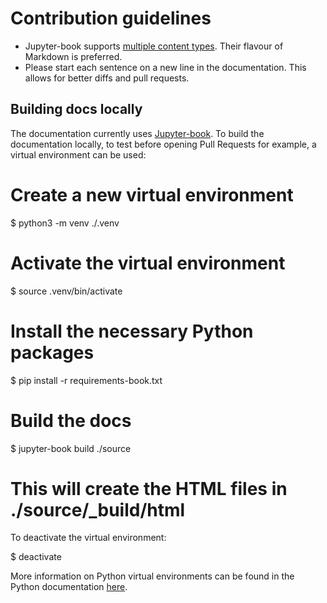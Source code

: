 # Contribution guidelines

- Jupyter-book supports [multiple content types](https://jupyterbook.org/file-types/index.html). Their flavour of Markdown is preferred.
- Please start each sentence on a new line in the documentation. This allows
  for better diffs and pull requests.


## Building docs locally

The documentation currently uses [Jupyter-book](https://jupyterbook.org/).
To build the documentation locally, to test before opening Pull Requests for example, a virtual environment can be used:

  # Create a new virtual environment
  $ python3 -m venv ./.venv
  # Activate the virtual environment
  $ source .venv/bin/activate
  # Install the necessary Python packages
  $ pip install -r requirements-book.txt
  # Build the docs
  $ jupyter-book build ./source
  # This will create the HTML files in ./source/_build/html


To deactivate the virtual environment:

  $ deactivate

More information on Python virtual environments can be found in the Python documentation [here](https://docs.python.org/3.9/library/venv.html).
